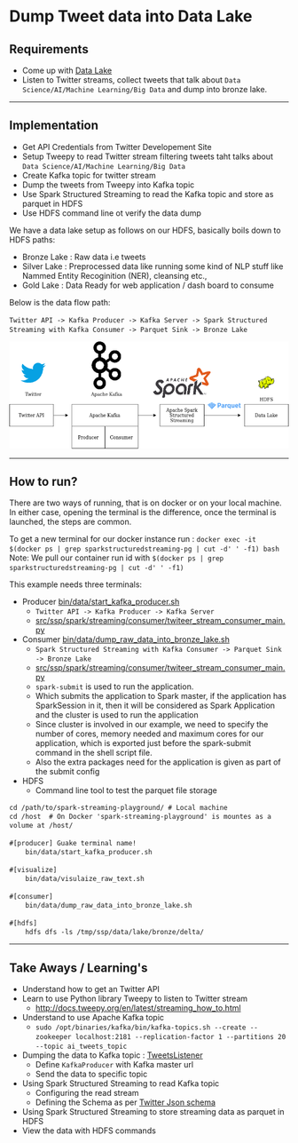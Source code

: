 
# Dump Tweet data into Data Lake

## Requirements  

- Come up with [Data Lake](https://aws.amazon.com/big-data/datalakes-and-analytics/what-is-a-data-lake/)  
- Listen to Twitter streams, collect tweets that talk about `Data Science/AI/Machine Learning/Big Data` and dump into bronze lake.

------------------------------------------------------------------------------------------------------------------------

## Implementation
  
- Get API Credentials from Twitter Developement Site  
- Setup Tweepy to read Twitter stream filtering tweets taht talks about `Data Science/AI/Machine Learning/Big Data`  
- Create Kafka topic for twitter stream  
- Dump the tweets from Tweepy into Kafka topic  
- Use Spark Structured Streaming to read the Kafka topic and store as parquet in HDFS  
- Use HDFS command line ot verify the data dump  

We have a data lake setup as follows on our HDFS, basically boils down to HDFS paths:  
- Bronze Lake : Raw data i.e tweets  
- Silver Lake : Preprocessed data like running some kind of NLP stuff like Nammed Entity Recoginition (NER), cleansing etc.,  
- Gold Lake   : Data Ready for web application / dash board to consume    


Below is the data flow path:

 
`Twitter API -> Kafka Producer -> Kafka Server -> Spark Structured Streaming with Kafka Consumer -> Parquet Sink -> Bronze Lake`

![](../drawio/1_dump_raw_tweets.png)

------------------------------------------------------------------------------------------------------------------------

## How to run?

There are two ways of running, that is on docker or on your local machine. In either case, opening the terminal
is the difference, once the terminal is launched, the steps are common. 

To get a new terminal for our docker instance run : `docker exec -it $(docker ps | grep sparkstructuredstreaming-pg | cut -d' ' -f1) bash`
Note: We pull our container run id with `$(docker ps | grep sparkstructuredstreaming-pg | cut -d' ' -f1)`

This example needs three terminals:

- Producer [bin/data/start_kafka_producer.sh](https://github.com/gyan42/spark-streaming-playground/tree/master/bin/data/start_kafka_producer.sh)
    - `Twitter API -> Kafka Producer -> Kafka Server`
    - [src/ssp/spark/streaming/consumer/twiteer_stream_consumer_main.py](https://github.com/gyan42/spark-streaming-playground/tree/master/src/ssp/spark/streaming/consumer/twiteer_stream_consumer_main.py)    
- Consumer [bin/data/dump_raw_data_into_bronze_lake.sh](https://github.com/gyan42/spark-streaming-playground/tree/master/bin/data/dump_raw_data_into_bronze_lake.sh)
    - `Spark Structured Streaming with Kafka Consumer -> Parquet Sink -> Bronze Lake`
    - [src/ssp/spark/streaming/consumer/twiteer_stream_consumer_main.py](https://github.com/gyan42/spark-streaming-playground/tree/master/src/ssp/spark/streaming/consumer/twiteer_stream_consumer_main.py)
    - `spark-submit` is used to run the application.
    - Which submits the application to Spark master, if the application has SparkSession in it, then it will
      be considered as Spark Application and the cluster is used to run the application
    - Since cluster is involved in our example, we need to specify the number of cores, memory needed and maximum cores for our application,
      which is exported just before the spark-submit command in the shell script file.
    - Also the extra packages need for the application is given as part of the submit config
- HDFS 
    - Command line tool to test the parquet file storage
    
```
cd /path/to/spark-streaming-playground/ # Local machine
cd /host  # On Docker 'spark-streaming-playground' is mountes as a volume at /host/

#[producer] Guake terminal name! 
    bin/data/start_kafka_producer.sh

#[visualize]
    bin/data/visulaize_raw_text.sh

#[consumer]
    bin/data/dump_raw_data_into_bronze_lake.sh

#[hdfs]
    hdfs dfs -ls /tmp/ssp/data/lake/bronze/delta/
```

------------------------------------------------------------------------------------------------------------------------

## Take Aways / Learning's 
- Understand how to get an Twitter API
- Learn to use Python library Tweepy to listen to Twitter stream
    - http://docs.tweepy.org/en/latest/streaming_how_to.html
- Understand to use Apache Kafka topic
    - `sudo /opt/binaries/kafka/bin/kafka-topics.sh --create --zookeeper localhost:2181 --replication-factor 1 --partitions 20 --topic ai_tweets_topic` 
- Dumping the data to Kafka topic : [TweetsListener](https://github.com/gyan42/spark-streaming-playground/tree/master/src/ssp/spark/streaming/consumer/twiteer_stream_consumer_main.py)
    - Define `KafkaProducer` with Kafka master url
    - Send the data to specific topic
- Using Spark Structured Streaming to read Kafka topic
    - Configuring the read stream
    - Defining the Schema as per [Twitter Json schema](https://developer.twitter.com/en/docs/tweets/data-dictionary/overview/tweet-object)
- Using Spark Structured Streaming to store streaming data as parquet in HDFS
- View the data with HDFS commands
    

